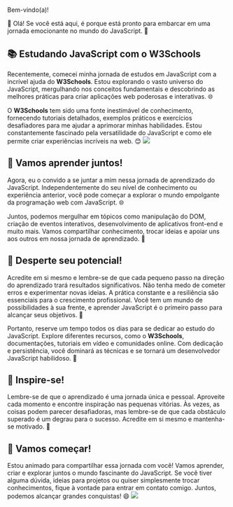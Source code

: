 #   
Bem-vindo(a)!

👋 Olá! Se você está aqui, é porque está pronto para embarcar em uma jornada emocionante no mundo do JavaScript. 🚀

## 📚 Estudando JavaScript com o W3Schools

Recentemente, comecei minha jornada de estudos em JavaScript com a incrível ajuda do **W3Schools**. Estou explorando o vasto universo do JavaScript, mergulhando nos conceitos fundamentais e descobrindo as melhores práticas para criar aplicações web poderosas e interativas. 🌐

O **W3Schools** tem sido uma fonte inestimável de conhecimento, fornecendo tutoriais detalhados, exemplos práticos e exercícios desafiadores para me ajudar a aprimorar minhas habilidades. Estou constantemente fascinado pela versatilidade do JavaScript e como ele permite criar experiências incríveis na web. 😊
![](https://clipground.com/images/w3schools-logo-8.jpg)
## 🌟 Vamos aprender juntos!

Agora, eu o convido a se juntar a mim nessa jornada de aprendizado do JavaScript. Independentemente do seu nível de conhecimento ou experiência anterior, você pode começar a explorar o mundo empolgante da programação web com JavaScript. 🌐

Juntos, podemos mergulhar em tópicos como manipulação do DOM, criação de eventos interativos, desenvolvimento de aplicativos front-end e muito mais. Vamos compartilhar conhecimento, trocar ideias e apoiar uns aos outros em nossa jornada de aprendizado. 🤝

## 🌠 Desperte seu potencial!

Acredite em si mesmo e lembre-se de que cada pequeno passo na direção do aprendizado trará resultados significativos. Não tenha medo de cometer erros e experimentar novas ideias. A prática constante e a resiliência são essenciais para o crescimento profissional. Você tem um mundo de possibilidades à sua frente, e aprender JavaScript é o primeiro passo para alcançar seus objetivos. 💪

Portanto, reserve um tempo todos os dias para se dedicar ao estudo do JavaScript. Explore diferentes recursos, como o **W3Schools**, documentações, tutoriais em vídeo e comunidades online. Com dedicação e persistência, você dominará as técnicas e se tornará um desenvolvedor JavaScript habilidoso. 🚀

## 📣 Inspire-se!

Lembre-se de que o aprendizado é uma jornada única e pessoal. Aproveite cada momento e encontre inspiração nas pequenas vitórias. Às vezes, as coisas podem parecer desafiadoras, mas lembre-se de que cada obstáculo superado é um degrau para o sucesso. Acredite em si mesmo e mantenha-se motivado. 💫

## 🚀 Vamos começar!

Estou animado para compartilhar essa jornada com você! Vamos aprender, criar e explorar juntos o mundo fascinante do JavaScript. Se você tiver alguma dúvida, ideias para projetos ou quiser simplesmente trocar conhecimentos, fique à vontade para entrar em contato comigo. Juntos, podemos alcançar grandes conquistas! 😄
![](https://www.citador.pt/frases/imagens/frases-a-diligencia-e-a-mae-da-boa-sorte-miguel-de-cervantes-saavedra-1655.jpg)
